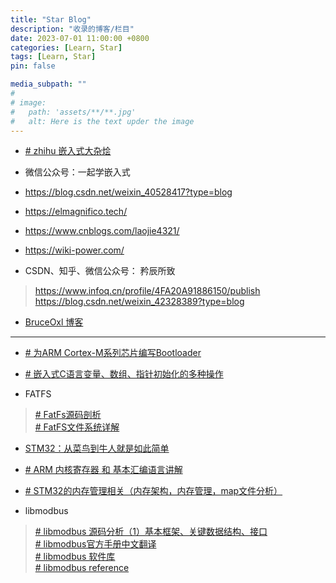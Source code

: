 ```yaml
---
title: "Star Blog"
description: "收录的博客/栏目"
date: 2023-07-01 11:00:00 +0800
categories: [Learn, Star]
tags: [Learn, Star]
pin: false

media_subpath: ""
#
# image:
#   path: 'assets/**/**.jpg'
#   alt: Here is the text upder the image
---
```


- [# zhihu 嵌入式大杂烩](https://www.zhihu.com/column/c_1183184649651642368)  

- 微信公众号：一起学嵌入式  

- https://blog.csdn.net/weixin_40528417?type=blog

- https://elmagnifico.tech/

- https://www.cnblogs.com/laojie4321/

- https://wiki-power.com/

- CSDN、知乎、微信公众号： 矜辰所致
>https://www.infoq.cn/profile/4FA20A91886150/publish  
>https://blog.csdn.net/weixin_42328389?type=blog  

- [BruceOxl 博客](https://blog.51cto.com/bruceou/p_11)


************************************

- [# 为ARM Cortex-M系列芯片编写Bootloader](https://zhuanlan.zhihu.com/p/25356501)

- [# 嵌入式C语言变量、数组、指针初始化的多种操作](https://www.eet-china.com/mp/a84802.html)

- FATFS  
>[# FatFs源码剖析](https://www.amobbs.com/thread-5569764-1-1.html)  
[# FatFS文件系统详解](https://www.amobbs.com/thread-5520724-1-1.html)  

- [STM32：从菜鸟到牛人就是如此简单](https://picture.iczhiku.com/weixin/message1594616242898.html)

- [# ARM 内核寄存器 和 基本汇编语言讲解](https://blog.csdn.net/weixin_42328389/article/details/121855164)

- [# STM32的内存管理相关（内存架构，内存管理，map文件分析）](https://blog.csdn.net/weixin_42328389/article/details/120622384)

- libmodbus  
>[# libmodbus 源码分析（1）基本框架、关键数据结构、接口](https://blog.csdn.net/u012351051/article/details/104088091)  
[# libmodbus官方手册中文翻译](https://www.cnblogs.com/hbtmwangjin/articles/14450844.html)  
[# libmodbus 软件库](https://getiot.tech/zh/modbus/libmodbus/)  
[# libmodbus reference](https://libmodbus.org/reference/modbus_connect/)  
